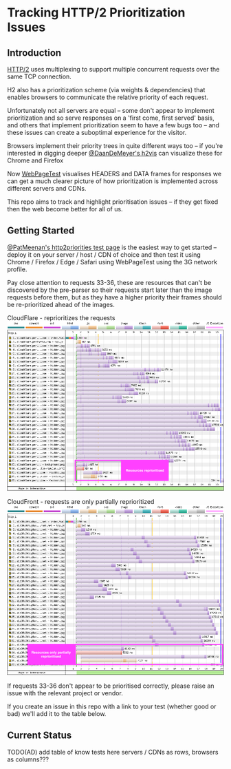 
# Tracking HTTP/2 Prioritization Issues

## Introduction

[HTTP/2](https://datatracker.ietf.org/doc/rfc7540/) uses multiplexing to support multiple concurrent requests over the same TCP connection.

H2 also has a prioritization scheme (via weights & dependencies) that enables browsers to communicate the relative priority of each request.

Unfortunately not all servers are equal – some don't appear to implement prioritization and so serve responses on a  'first come, first served' basis, and others that implement prioritization seem to have a few bugs too – and these issues can create a suboptimal experience for the visitor.

Browsers implement their priority trees in quite different ways too – if you're interested in digging deeper [@DaanDeMeyer's h2vis](https://github.com/DaanDeMeyer/h2vis) can visualize these for Chrome and Firefox

Now [WebPageTest](https://www.webpagetest.org) visualises HEADERS and DATA frames for responses we can get a much clearer picture of how prioritization is implemented across different servers and CDNs.

This repo aims to track and highlight prioritisation issues – if they get fixed then the web become better for all of us.


## Getting Started

[@PatMeenan's http2priorities test page](https://github.com/pmeenan/http2priorities) is the easiest way to get started – deploy it on your server / host / CDN of choice and then test it using Chrome / Firefox / Edge / Safari using WebPageTest using the 3G network profile.

Pay close attention to requests 33-36, these are resources that can't be discovered by the pre-parser so their requests start later than the image requests before them, but as they have a higher priority their frames should be re-prioritized ahead of the images.

CloudFlare - reprioritizes the requests
![Waterfall with important resources being reprioritised](images/cloudflare.png)

CloudFront - requests are only partially reprioritized
![Waterfall with important resources being reprioritised](images/cloudfront.png)

If requests 33-36 don't appear to be prioritised correctly, please raise an issue with the relevant project or vendor.

If you create an issue in this repo with a link to your test (whether good or bad) we'll add it to the table below.


## Current Status

TODO(AD) add table of know tests here servers / CDNs as rows, browsers as columns???



